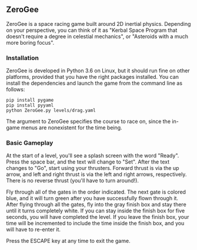 ## ZeroGee

ZeroGee is a space racing game built around 2D inertial physics. Depending on your perspective, you can think of it as "Kerbal Space Program that doesn't require a degree in celestial mechanics", or "Asteroids with a much more boring focus".

### Installation

ZeroGee is developed in Python 3.6 on Linux, but it should run fine on other platforms, provided that you have the right packages installed. You can install the dependencies and launch the game from the command line as follows:

    pip install pygame
    pip install pyyaml
    python ZeroGee.py levels/drag.yaml

The argument to ZeroGee specifies the course to race on, since the in-game menus are nonexistent for the time being.

### Basic Gameplay

At the start of a level, you'll see a splash screen with the word "Ready". Press the space bar, and the text will change to "Set". After the text changes to  "Go", start using your thrusters. Forward thrust is via the up arrow, and left and right thrust is via the left and right arrows, respectively. There is no reverse thrust (you'll have to turn around!).

Fly through all of the gates in the order indicated. The next gate is colored blue, and it will turn green after you have successfully flown through it. After flying through all the gates, fly into the gray finish box and stay there until it turns completely white. If you can stay inside the finish box for five seconds, you will have completed the level. If you leave the finish box, your time will be incremented to include the time inside the finish box, and you will have to re-enter it.

Press the ESCAPE key at any time to exit the game.
